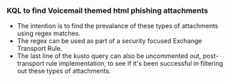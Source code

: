 ### KQL to find Voicemail themed html phishing attachments
- The intention is to find the prevalance of these types of attachments using regex matches.
- The regex can be used as part of a security focused Exchange Transport Rule.
- The last line of the kusto query can also be uncommented out, post-transport rule implementation, to see if it's been successful in filtering out these types of attachments.
